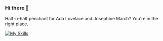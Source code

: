 ### Hi there 👋

Half-n-half penchant for Ada Lovelace and Josephine March? You're in the right place.

[![My Skills](https://skillicons.dev/icons?i=js,html,css,wasm)](https://skillicons.dev)



<!--
**Swatilekha-Roy/Swatilekha-Roy** is a ✨ _special_ ✨ repository because its `README.md` (this file) appears on your GitHub profile.

Here are some ideas to get you started:

- 🔭 I’m currently working on ...
- 🌱 I’m currently learning ...
- 👯 I’m looking to collaborate on ...
- 🤔 I’m looking for help with ...
- 💬 Ask me about ...
- 📫 How to reach me: ...
- 😄 Pronouns: ...
- ⚡ Fun fact: ...
-->
